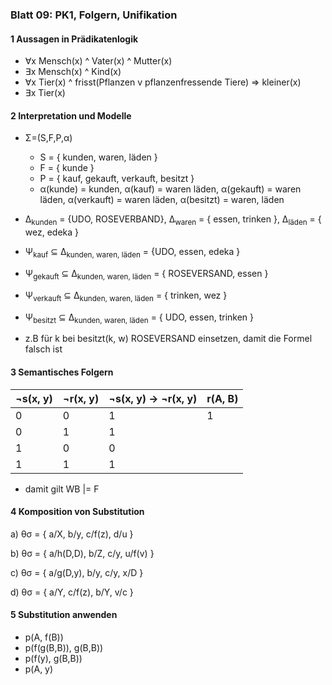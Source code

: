### Blatt 09: PK1, Folgern, Unifikation

#### 1 Aussagen in Prädikatenlogik

- ∀x Mensch(x) ^ Vater(x) ^ Mutter(x)
- ∃x Mensch(x) ^ Kind(x)
- ∀x Tier(x) ^ frisst(Pflanzen v pflanzenfressende Tiere) ⇒ kleiner(x)
- ∃x Tier(x) 



#### 2 Interpretation und Modelle

- Σ=(S,F,P,α)

  - S = { kunden, waren, läden }
  - F = { kunde }
  - P = { kauf, gekauft, verkauft, besitzt }
  - α(kunde) = kunden,  α(kauf) = waren läden, α(gekauft) = waren läden, α(verkauft) = waren läden, α(besitzt) = waren, läden

- Δ<sub>kunden</sub> = {UDO, ROSEVERBAND}, Δ<sub>waren</sub> = { essen, trinken }, Δ<sub>läden</sub> = { wez, edeka }

- Ψ<sub>kauf</sub> ⊆ Δ<sub>kunden, waren, läden</sub> = {UDO, essen, edeka }

- Ψ<sub>gekauft</sub> ⊆ Δ<sub>kunden, waren, läden</sub> = { ROSEVERSAND, essen }

- Ψ<sub>verkauft</sub> ⊆ Δ<sub>kunden, waren, läden</sub> = { trinken, wez }

- Ψ<sub>besitzt</sub> ⊆ Δ<sub>kunden, waren, läden</sub> = { UDO, essen, trinken }

- z.B für k bei besitzt(k, w) ROSEVERSAND einsetzen, damit die Formel falsch ist



#### 3 Semantisches Folgern

| ¬s(x, y) | ¬r(x, y) | ¬s(x, y) ->  ¬r(x, y) | r(A, B) |
| -------- | -------- | --------------------- | ------- |
| 0        | 0        | 1                     | 1       |
| 0        | 1        | 1                     |         |
| 1        | 0        | 0                     |         |
| 1        | 1        | 1                     |         |

- damit gilt WB |= F 



#### 4 Komposition von Substitution

a) θσ = { a/X, b/y, c/f(z), d/u }

b) θσ = { a/h(D,D), b/Z, c/y, u/f(v) }

c) θσ = { a/g(D,y), b/y, c/y, x/D }

d) θσ = { a/Y, c/f(z), b/Y, v/c }



#### 5 Substitution anwenden

- p(A, f(B))
- p(f(g(B,B)), g(B,B))
- p(f(y), g(B,B))
- p(A, y)